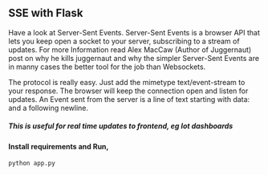 ## SSE with Flask

Have a look at Server-Sent Events. Server-Sent Events is a browser API that lets you keep open a socket to your server, subscribing to a stream of updates. For more Information read Alex MacCaw (Author of Juggernaut) post on why he kills juggernaut and why the simpler Server-Sent Events are in manny cases the better tool for the job than Websockets.

The protocol is really easy. Just add the mimetype text/event-stream to your response. The browser will keep the connection open and listen for updates. An Event sent from the server is a line of text starting with data: and a following newline.

##### This is useful for real time updates to frontend, eg Iot dashboards

#### Install requirements and Run,

`python app.py`